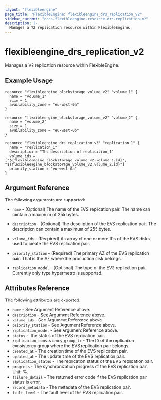 ```yaml
---
layout: "flexibleengine"
page_title: "FlexibleEngine: flexibleengine_drs_replication_v2"
sidebar_current: "docs-flexibleengine-resource-drs-replication-v2"
description: |-
  Manages a V2 replication resource within FlexibleEngine.
---
```


# flexibleengine\_drs\_replication\_v2

Manages a V2 replication resource within FlexibleEngine.

## Example Usage

```hcl
resource "flexibleengine_blockstorage_volume_v2" "volume_1" {
  name = "volume_1"
  size = 1
  availability_zone = "eu-west-0a"
}

resource "flexibleengine_blockstorage_volume_v2" "volume_2" {
  name = "volume_2"
  size = 1
  availability_zone = "eu-west-0b"
}

resource "flexibleengine_drs_replication_v2" "replication_1" {
  name = "replication_1"
  description = "The description of replication_1"
  volume_ids = ["${flexibleengine_blockstorage_volume_v2.volume_1.id}", "${flexibleengine_blockstorage_volume_v2.volume_2.id}"]
  priority_station = "eu-west-0a"
}
```

## Argument Reference

The following arguments are supported:

* `name` - (Optional) The name of the EVS replication pair. The name can contain a maximum of 255 bytes.

* `description` - (Optional) The description of the EVS replication pair. The description can contain a maximum of 255 bytes.

* `volume_ids` - (Required) An array of one or more IDs of the EVS disks used to create the EVS replication pair.

* `priority_station` - (Required) The primary AZ of the EVS replication pair. That is the AZ where the production disk belongs.

* `replication_model` - (Optional) The type of the EVS replication pair. Currently only type hypermetro is supported.

## Attributes Reference

The following attributes are exported:

* `name` - See Argument Reference above.
* `description` - See Argument Reference above.
* `volume_ids` - See Argument Reference above.
* `priority_station` - See Argument Reference above.
* `replication_model` - See Argument Reference above.
* `status` - The status of the EVS replication pair.
* `replication_consistency_group_id` - The ID of the replication consistency group where the EVS replication pair belongs.
* `created_at` - The creation time of the EVS replication pair.
* `updated_at` - The update time of the EVS replication pair.
* `replication_status` - The replication status of the EVS replication pair.
* `progress` - The synchronization progress of the EVS replication pair. Unit: %.
* `failure_detail` - The returned error code if the EVS replication pair status is error.
* `record_metadata` - The metadata of the EVS replication pair.
* `fault_level` - The fault level of the EVS replication pair.
